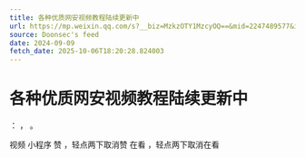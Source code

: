 ```yaml
---
title: 各种优质网安视频教程陆续更新中
url: https://mp.weixin.qq.com/s?__biz=MzkzOTY1MzcyOQ==&mid=2247489577&idx=1&sn=951d0ab12783e41da0b05d61b3586ab1
source: Doonsec's feed
date: 2024-09-09
fetch_date: 2025-10-06T18:20:28.824003
---
```


# 各种优质网安视频教程陆续更新中

：
，
。

视频
小程序
赞
，轻点两下取消赞
在看
，轻点两下取消在看